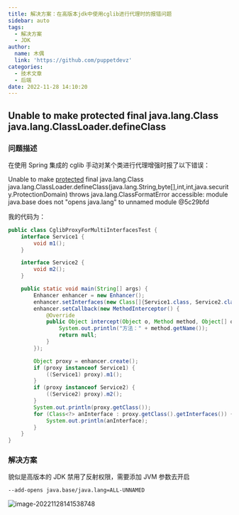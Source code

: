 ```yaml
---
title: 解决方案：在高版本jdk中使用cglib进行代理时的报错问题
sidebar: auto
tags:
  - 解决方案
  - JDK
author:
  name: 木偶
  link: 'https://github.com/puppetdevz'
categories:
  - 技术文章
  - 后端
date: 2022-11-28 14:10:20
---
```

## Unable to make protected final java.lang.Class java.lang.ClassLoader.defineClass

### 问题描述

在使用 Spring 集成的 cglib 手动对某个类进行代理增强时报了以下错误：

Unable to make [protected](https://so.csdn.net/so/search?q=protected&spm=1001.2101.3001.7020) final java.lang.Class java.lang.ClassLoader.defineClass(java.lang.String,byte[],int,int,java.security.ProtectionDomain) throws java.lang.ClassFormatError accessible: module java.base does not "opens java.lang" to unnamed module @5c29bfd

我的代码为：

```java
public class CglibProxyForMultiInterfacesTest {
    interface Service1 {
        void m1();
    }

    interface Service2 {
        void m2();
    }

    public static void main(String[] args) {
        Enhancer enhancer = new Enhancer();
        enhancer.setInterfaces(new Class[]{Service1.class, Service2.class});
        enhancer.setCallback(new MethodInterceptor() {
            @Override
            public Object intercept(Object o, Method method, Object[] objects, MethodProxy methodProxy) throws Throwable {
                System.out.println("方法：" + method.getName());
                return null;
            }
        });

        Object proxy = enhancer.create();
        if (proxy instanceof Service1) {
            ((Service1) proxy).m1();
        }
        if (proxy instanceof Service2) {
            ((Service2) proxy).m2();
        }
        System.out.println(proxy.getClass());
        for (Class<?> anInterface : proxy.getClass().getInterfaces()) {
            System.out.println(anInterface);
        }
    }
}
```

### 解决方案

貌似是高版本的 JDK 禁用了反射权限，需要添加 JVM 参数去开启

```sh
--add-opens java.base/java.lang=ALL-UNNAMED  
```

![image-20221128141538748](https://oss.puppetdevz.top/image/note/26068c2c1d8b57fd7b41650b68e1086f.png)

